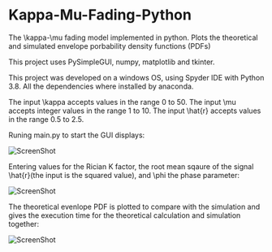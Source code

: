 # Kappa-Mu-Fading-Python

The \kappa-\mu fading model implemented in python. Plots the theoretical and simulated envelope porbability density functions (PDFs)

This project uses PySimpleGUI, numpy, matplotlib and tkinter.

This project was developed on a windows OS, using Spyder IDE with Python 3.8. All the dependencies where installed by anaconda.

The input \kappa accepts values in the range 0 to 50.
The input \mu accepts integer values in the range 1 to 10.
The input \hat{r} accepts values in the range 0.5 to 2.5.

Runing main.py to start the GUI displays:
  
![ScreenShot](https://raw.github.com/Jonathan-Browning/Kappa-Mu-Fading-Python/main/docs/window.png)

Entering values for the Rician K factor, the root mean sqaure of the signal \hat{r}(the input is the squared value), and \phi the phase parameter:

![ScreenShot](https://raw.github.com/Jonathan-Browning/Kappa-Mu-Fading-Python/main/docs/inputs.png)

The theoretical evenlope PDF is plotted to compare with the simulation and gives the execution time for the theoretical calculation and simulation together:

![ScreenShot](https://raw.github.com/Jonathan-Browning/Kappa-Mu-Fading-Python/main/docs/results.png)
